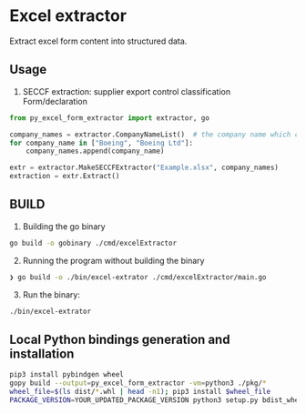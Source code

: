 # Excel extractor
Extract excel form content into structured data.

## Usage

1. SECCF extraction: supplier export control classification Form/declaration

```python
from py_excel_form_extractor import extractor, go

company_names = extractor.CompanyNameList()  # the company name which can be mentioned in the file
for company_name in ["Boeing", "Boeing Ltd"]:
    company_names.append(company_name)

extr = extractor.MakeSECCFExtractor("Example.xlsx", company_names)
extraction = extr.Extract()
```

## BUILD

1. Building the go binary
```bash
go build -o gobinary ./cmd/excelExtractor
```

2. Running the program without building the binary
```bash
❯ go build -o ./bin/excel-extrator ./cmd/excelExtractor/main.go
```
3. Run the binary:
```bash
./bin/excel-extrator
```

## Local Python bindings generation and installation

```bash
pip3 install pybindgen wheel
gopy build --output=py_excel_form_extractor -vm=python3 ./pkg/*
wheel_file=$(ls dist/*.whl | head -n1); pip3 install $wheel_file
PACKAGE_VERSION=YOUR_UPDATED_PACKAGE_VERSION python3 setup.py bdist_wheel --force-reintsall
```

